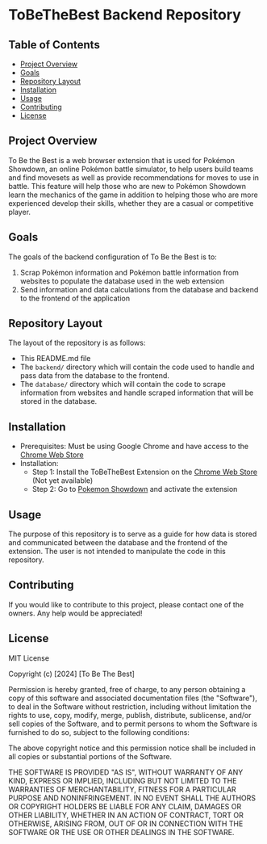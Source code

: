 # ToBeTheBest Backend Repository

## Table of Contents

- [Project Overview](#project-overview)
- [Goals](#goals)
- [Repository Layout](#repository-layout)
- [Installation](#installation)
- [Usage](#usage)
- [Contributing](#contributing)
- [License](#license)

## Project Overview

To Be the Best is a web browser extension that is used for Pokémon Showdown, an online Pokémon battle simulator,
to help users build teams and find movesets as well as provide recommendations for moves to use in battle. 
This feature will help those who are new to Pokémon Showdown learn the mechanics of the game in addition to helping 
those who are more experienced develop their skills, whether they are a casual or competitive player.

## Goals

The goals of the backend configuration of To Be the Best is to: 
1. Scrap Pokémon information and Pokémon battle information from websites to populate the database used in the web extension
2. Send information and data calculations from the database and backend to the frontend of the application

## Repository Layout

The layout of the repository is as follows:
* This README.md file
* The `backend/` directory which will contain the code used to handle and pass data from the database to the frontend.
* The `database/` directory which will contain the code to scrape information from websites and handle scraped information that will be stored in the database.

## Installation

* Prerequisites: Must be using Google Chrome and have access to the [Chrome Web Store](https://chromewebstore.google.com/)
* Installation: 
  * Step 1: Install the ToBeTheBest Extension on the [Chrome Web Store](https://chromewebstore.google.com/) (Not yet available)
  * Step 2: Go to [Pokemon Showdown](https://play.pokemonshowdown.com/) and activate the extension

## Usage

The purpose of this repository is to serve as a guide for how data is stored and communicated between the database and the frontend of the extension.
The user is not intended to manipulate the code in this repository.

## Contributing

If you would like to contribute to this project, please contact one of the owners. Any help would be appreciated!

## License

MIT License

Copyright (c) [2024] [To Be The Best]

Permission is hereby granted, free of charge, to any person obtaining a copy
of this software and associated documentation files (the "Software"), to deal
in the Software without restriction, including without limitation the rights
to use, copy, modify, merge, publish, distribute, sublicense, and/or sell
copies of the Software, and to permit persons to whom the Software is
furnished to do so, subject to the following conditions:

The above copyright notice and this permission notice shall be included in all
copies or substantial portions of the Software.

THE SOFTWARE IS PROVIDED "AS IS", WITHOUT WARRANTY OF ANY KIND, EXPRESS OR
IMPLIED, INCLUDING BUT NOT LIMITED TO THE WARRANTIES OF MERCHANTABILITY,
FITNESS FOR A PARTICULAR PURPOSE AND NONINFRINGEMENT. IN NO EVENT SHALL THE
AUTHORS OR COPYRIGHT HOLDERS BE LIABLE FOR ANY CLAIM, DAMAGES OR OTHER
LIABILITY, WHETHER IN AN ACTION OF CONTRACT, TORT OR OTHERWISE, ARISING FROM,
OUT OF OR IN CONNECTION WITH THE SOFTWARE OR THE USE OR OTHER DEALINGS IN THE
SOFTWARE.
